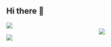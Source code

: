 ## Hi there 👋
<img src="https://capsule-render.vercel.app/api?type=waving&color=0000FF&height=150&section=header" />
<div align=center>
	<img src="https://img.shields.io/badge/mysql-4479A1.svg?style=for-the-badge&logo=mysql&logoColor=white">
    <br>
</div>

<img src="https://capsule-render.vercel.app/api?type=waving&color=0000FF&height=150&section=footer" />
